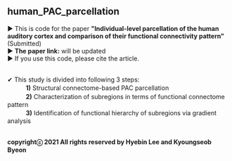 ## human_PAC_parcellation ##
▶ This is code for the paper **"Individual-level parcellation of the human auditory cortex and comparison of their functional connectivity pattern"** (Submitted)<br />
▶ **The paper link:** will be updated<br />
▶ If you use this code, please cite the article.<br /><br />

✔ This study is divided into following 3 steps:<br />
　　　**1)** Structural connectome-based PAC parcellation<br />
　　　**2)** Characterization of subregions in terms of functional connectome pattern<br />
　　　**3)** Identification of functional hierarchy of subregions via gradient analysis<br /><br />

**copyrightⓒ 2021 All rights reserved by Hyebin Lee and Kyoungseob Byeon**
